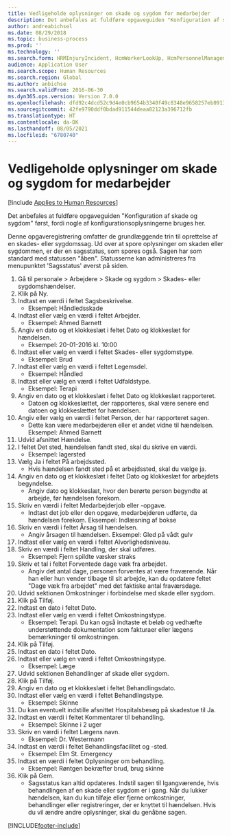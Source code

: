 ```yaml
---
title: Vedligeholde oplysninger om skade og sygdom for medarbejder
description: Det anbefales at fuldføre opgaveguiden "Konfiguration af skade og sygdom" først, fordi nogle af konfigurationsoplysningerne bruges her.
author: andreabichsel
ms.date: 08/29/2018
ms.topic: business-process
ms.prod: ''
ms.technology: ''
ms.search.form: HRMInjuryIncident, HcmWorkerLookUp, HcmPersonnelManagementWorkspace
audience: Application User
ms.search.scope: Human Resources
ms.search.region: Global
ms.author: anbichse
ms.search.validFrom: 2016-06-30
ms.dyn365.ops.version: Version 7.0.0
ms.openlocfilehash: dfd92c4dcd52c9d4e0cb9654b3340f49c8348e9658257eb0913a494fd4b3f6cf
ms.sourcegitcommit: 42fe9790ddf0bdad911544deaa82123a396712fb
ms.translationtype: HT
ms.contentlocale: da-DK
ms.lasthandoff: 08/05/2021
ms.locfileid: "6780740"
---
```

# <a name="maintain-employee-injury-and-illness-information"></a>Vedligeholde oplysninger om skade og sygdom for medarbejder

[!include [Applies to Human Resources](../includes/applies-to-hr.md)]



Det anbefales at fuldføre opgaveguiden "Konfiguration af skade og sygdom" først, fordi nogle af konfigurationsoplysningerne bruges her. 



Denne opgaveregistrering omfatter de grundlæggende trin til oprettelse af en skades- eller sygdomssag. Ud over at spore oplysninger om skaden eller sygdommen, er der en sagsstatus, som spores også.  Sagen har som standard med statussen "åben".  Statusserne kan administreres fra menupunktet 'Sagsstatus' øverst på siden.

1. Gå til personale > Arbejdere > Skade og sygdom > Skades- eller sygdomshændelser.
2. Klik på Ny.
3. Indtast en værdi i feltet Sagsbeskrivelse.
    * Eksempel: Håndledsskade  
4. Indtast eller vælg en værdi i feltet Arbejder.
    * Eksempel: Ahmed Barnett  
5. Angiv en dato og et klokkeslæt i feltet Dato og klokkeslæt for hændelsen.
    * Eksempel: 20-01-2016 kl. 10:00  
6. Indtast eller vælg en værdi i feltet Skades- eller sygdomstype.
    * Eksempel: Brud  
7. Indtast eller vælg en værdi i feltet Legemsdel.
    * Eksempel: Håndled  
8. Indtast eller vælg en værdi i feltet Udfaldstype.
    * Eksempel: Terapi  
9. Angiv en dato og et klokkeslæt i feltet Dato og klokkeslæt rapporteret.
    * Datoen og klokkeslættet, der rapporteres, skal være senere end datoen og klokkeslættet for hændelsen.  
10. Angiv eller vælg en værdi i feltet Person, der har rapporteret sagen.
    * Dette kan være medarbejderen eller et andet vidne til hændelsen.  Eksempel: Ahmed Barnett  
11. Udvid afsnittet Hændelse.
12. I feltet Det sted, hændelsen fandt sted, skal du skrive en værdi.
    * Eksempel: lagersted  
13. Vælg Ja i feltet På arbejdssted.
    * Hvis hændelsen fandt sted på et arbejdssted, skal du vælge ja.  
14. Angiv en dato og et klokkeslæt i feltet Dato og klokkeslæt for arbejdets begyndelse.
    * Angiv dato og klokkeslæt, hvor den berørte person begyndte at arbejde, før hændelsen forekom.  
15. Skriv en værdi i feltet Medarbejderjob eller -opgave.
    * Indtast det job eller den opgave, medarbejderen udførte, da hændelsen forekom.  Eksempel: Indlæsning af bokse  
16. Skriv en værdi i feltet Årsag til hændelsen.
    * Angiv årsagen til hændelsen.  Eksempel: Gled på vådt gulv  
17. Indtast eller vælg en værdi i feltet Alvorlighedsniveau.
18. Skriv en værdi i feltet Handling, der skal udføres.
    * Eksempel: Fjern spildte væsker straks  
19. Skriv et tal i feltet Forventede dage væk fra arbejdet.
    * Angiv det antal dage, personen forventes at være fraværende.  Når han eller hun vender tilbage til sit arbejde, kan du opdatere feltet "Dage væk fra arbejdet" med det faktiske antal fraværsdage.  
20. Udvid sektionen Omkostninger i forbindelse med skade eller sygdom.
21. Klik på Tilføj.
22. Indtast en dato i feltet Dato.
23. Indtast eller vælg en værdi i feltet Omkostningstype.
    * Eksempel: Terapi. Du kan også indtaste et beløb og vedhæfte understøttende dokumentation som fakturaer eller lægens bemærkninger til omkostningen.  
24. Klik på Tilføj.
25. Indtast en dato i feltet Dato.
26. Indtast eller vælg en værdi i feltet Omkostningstype.
    * Eksempel: Læge  
27. Udvid sektionen Behandlinger af skade eller sygdom.
28. Klik på Tilføj.
29. Angiv en dato og et klokkeslæt i feltet Behandlingsdato.
30. Indtast eller vælg en værdi i feltet Behandlingstype.
    * Eksempel: Skinne  
31. Du kan eventuelt indstille afsnittet Hospitalsbesøg på skadestue til Ja.
32. Indtast en værdi i feltet Kommentarer til behandling.
    * Eksempel: Skinne i 2 uger  
33. Skriv en værdi i feltet Lægens navn.
    * Eksempel: Dr. Westermann  
34. Indtast en værdi i feltet Behandlingsfacilitet og -sted.
    * Eksempel: Elm St. Emergency  
35. Indtast en værdi i feltet Oplysninger om behandling.
    * Eksempel: Røntgen bekræfter brud, brug skinne  
36. Klik på Gem.
    * Sagsstatus kan altid opdateres.  Indstil sagen til Igangværende, hvis behandlingen af en skade eller sygdom er i gang.  Når du lukker hændelsen, kan du kun tilføje eller fjerne omkostninger, behandlinger eller registreringer, der er knyttet til hændelsen.  Hvis du vil ændre andre oplysninger, skal du genåbne sagen.  



[!INCLUDE[footer-include](../includes/footer-banner.md)]